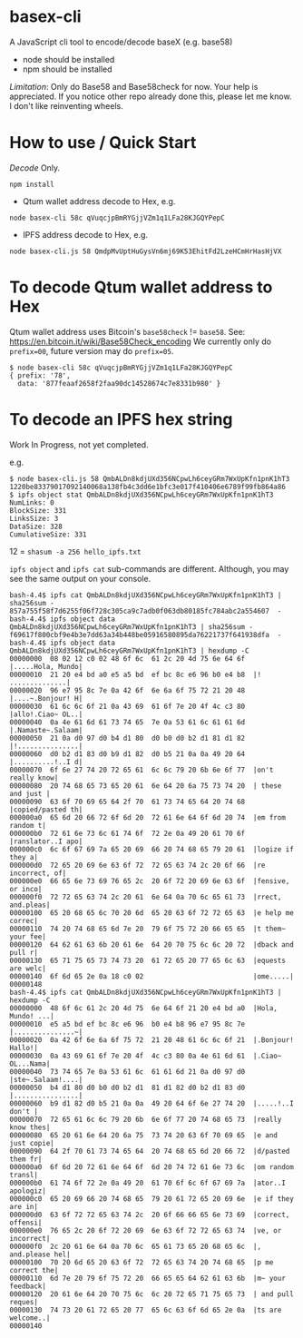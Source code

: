# basex-cli
A JavaScript cli tool to encode/decode baseX (e.g. base58)

* node should be installed
* npm should be installed

*Limitation*: Only do Base58 and Base58check for now. Your help
is appreciated. If you notice other repo already done this,
please let me know. I don't like reinventing wheels.

# How to use / Quick Start

*Decode* Only.

```
npm install
```

* Qtum wallet address decode to Hex, e.g.
```
node basex-cli 58c qVuqcjpBmRYGjjVZm1q1LFa28KJGQYPepC
```

* IPFS address decode to Hex, e.g.
```
node basex-cli.js 58 QmdpMvUptHuGysVn6mj69K53EhitFd2LzeHCmHrHasHjVX
```

# To decode Qtum wallet address to Hex

Qtum wallet address uses Bitcoin's `base58check` != `base58`.
See: https://en.bitcoin.it/wiki/Base58Check_encoding
We currently only do `prefix=00`, future version may do `prefix=05`.
```
$ node basex-cli 58c qVuqcjpBmRYGjjVZm1q1LFa28KJGQYPepC
{ prefix: '78',
  data: '877feaaf2658f2faa90dc14528674c7e8331b980' }
```

# To decode an IPFS hex string

Work In Progress, not yet completed.

e.g.
```
$ node basex-cli.js 58 QmbALDn8kdjUXd356NCpwLh6ceyGRm7WxUpKfn1pnK1hT3
1220be83379017092140068a138fb4c3dd6e1bfc3e017f410406e6789f99fb864a86
$ ipfs object stat QmbALDn8kdjUXd356NCpwLh6ceyGRm7WxUpKfn1pnK1hT3
NumLinks: 0
BlockSize: 331
LinksSize: 3
DataSize: 328
CumulativeSize: 331
```

12 = `shasum -a 256 hello_ipfs.txt`

`ipfs object` and `ipfs cat` sub-commands are different. Although, you may see
the same output on your console.
```
bash-4.4$ ipfs cat QmbALDn8kdjUXd356NCpwLh6ceyGRm7WxUpKfn1pnK1hT3 | sha256sum -
857a755f58f7d6255f06f728c305ca9c7adb0f063db80185fc784abc2a554607  -
bash-4.4$ ipfs object data QmbALDn8kdjUXd356NCpwLh6ceyGRm7WxUpKfn1pnK1hT3 | sha256sum -
f69617f800cbf9e4b3e7dd63a34b448be05916580895da76221737f641938dfa  -
bash-4.4$ ipfs object data QmbALDn8kdjUXd356NCpwLh6ceyGRm7WxUpKfn1pnK1hT3 | hexdump -C
00000000  08 02 12 c0 02 48 6f 6c  61 2c 20 4d 75 6e 64 6f  |.....Hola, Mundo|
00000010  21 20 e4 bd a0 e5 a5 bd  ef bc 8c e6 96 b0 e4 b8  |! ..............|
00000020  96 e7 95 8c 7e 0a 42 6f  6e 6a 6f 75 72 21 20 48  |....~.Bonjour! H|
00000030  61 6c 6c 6f 21 0a 43 69  61 6f 7e 20 4f 4c c3 80  |allo!.Ciao~ OL..|
00000040  0a 4e 61 6d 61 73 74 65  7e 0a 53 61 6c 61 61 6d  |.Namaste~.Salaam|
00000050  21 0a d0 97 d0 b4 d1 80  d0 b0 d0 b2 d1 81 d1 82  |!...............|
00000060  d0 b2 d1 83 d0 b9 d1 82  d0 b5 21 0a 0a 49 20 64  |..........!..I d|
00000070  6f 6e 27 74 20 72 65 61  6c 6c 79 20 6b 6e 6f 77  |on't really know|
00000080  20 74 68 65 73 65 20 61  6e 64 20 6a 75 73 74 20  | these and just |
00000090  63 6f 70 69 65 64 2f 70  61 73 74 65 64 20 74 68  |copied/pasted th|
000000a0  65 6d 20 66 72 6f 6d 20  72 61 6e 64 6f 6d 20 74  |em from random t|
000000b0  72 61 6e 73 6c 61 74 6f  72 2e 0a 49 20 61 70 6f  |ranslator..I apo|
000000c0  6c 6f 67 69 7a 65 20 69  66 20 74 68 65 79 20 61  |logize if they a|
000000d0  72 65 20 69 6e 63 6f 72  72 65 63 74 2c 20 6f 66  |re incorrect, of|
000000e0  66 65 6e 73 69 76 65 2c  20 6f 72 20 69 6e 63 6f  |fensive, or inco|
000000f0  72 72 65 63 74 2c 20 61  6e 64 0a 70 6c 65 61 73  |rrect, and.pleas|
00000100  65 20 68 65 6c 70 20 6d  65 20 63 6f 72 72 65 63  |e help me correc|
00000110  74 20 74 68 65 6d 7e 20  79 6f 75 72 20 66 65 65  |t them~ your fee|
00000120  64 62 61 63 6b 20 61 6e  64 20 70 75 6c 6c 20 72  |dback and pull r|
00000130  65 71 75 65 73 74 73 20  61 72 65 20 77 65 6c 63  |equests are welc|
00000140  6f 6d 65 2e 0a 18 c0 02                           |ome.....|
00000148
bash-4.4$ ipfs cat QmbALDn8kdjUXd356NCpwLh6ceyGRm7WxUpKfn1pnK1hT3 | hexdump -C
00000000  48 6f 6c 61 2c 20 4d 75  6e 64 6f 21 20 e4 bd a0  |Hola, Mundo! ...|
00000010  e5 a5 bd ef bc 8c e6 96  b0 e4 b8 96 e7 95 8c 7e  |...............~|
00000020  0a 42 6f 6e 6a 6f 75 72  21 20 48 61 6c 6c 6f 21  |.Bonjour! Hallo!|
00000030  0a 43 69 61 6f 7e 20 4f  4c c3 80 0a 4e 61 6d 61  |.Ciao~ OL...Nama|
00000040  73 74 65 7e 0a 53 61 6c  61 61 6d 21 0a d0 97 d0  |ste~.Salaam!....|
00000050  b4 d1 80 d0 b0 d0 b2 d1  81 d1 82 d0 b2 d1 83 d0  |................|
00000060  b9 d1 82 d0 b5 21 0a 0a  49 20 64 6f 6e 27 74 20  |.....!..I don't |
00000070  72 65 61 6c 6c 79 20 6b  6e 6f 77 20 74 68 65 73  |really know thes|
00000080  65 20 61 6e 64 20 6a 75  73 74 20 63 6f 70 69 65  |e and just copie|
00000090  64 2f 70 61 73 74 65 64  20 74 68 65 6d 20 66 72  |d/pasted them fr|
000000a0  6f 6d 20 72 61 6e 64 6f  6d 20 74 72 61 6e 73 6c  |om random transl|
000000b0  61 74 6f 72 2e 0a 49 20  61 70 6f 6c 6f 67 69 7a  |ator..I apologiz|
000000c0  65 20 69 66 20 74 68 65  79 20 61 72 65 20 69 6e  |e if they are in|
000000d0  63 6f 72 72 65 63 74 2c  20 6f 66 66 65 6e 73 69  |correct, offensi|
000000e0  76 65 2c 20 6f 72 20 69  6e 63 6f 72 72 65 63 74  |ve, or incorrect|
000000f0  2c 20 61 6e 64 0a 70 6c  65 61 73 65 20 68 65 6c  |, and.please hel|
00000100  70 20 6d 65 20 63 6f 72  72 65 63 74 20 74 68 65  |p me correct the|
00000110  6d 7e 20 79 6f 75 72 20  66 65 65 64 62 61 63 6b  |m~ your feedback|
00000120  20 61 6e 64 20 70 75 6c  6c 20 72 65 71 75 65 73  | and pull reques|
00000130  74 73 20 61 72 65 20 77  65 6c 63 6f 6d 65 2e 0a  |ts are welcome..|
00000140
```
